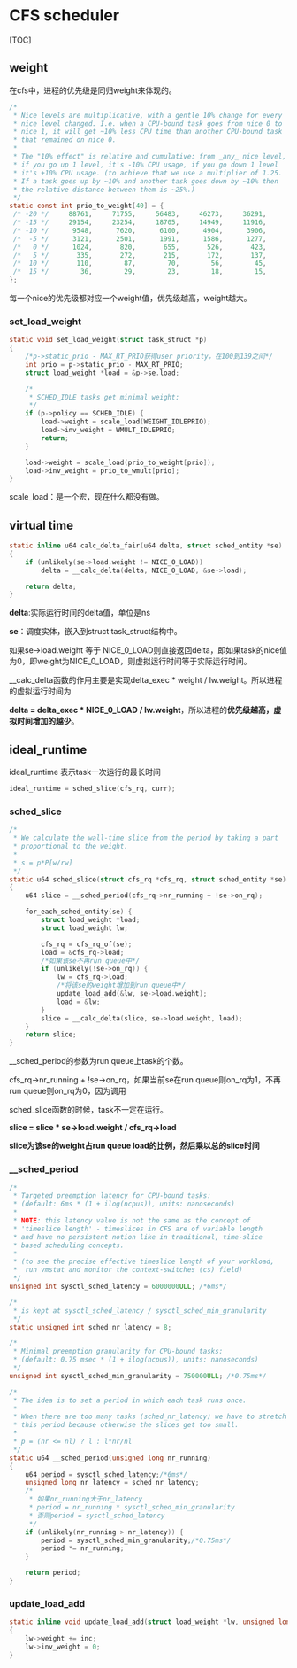 # CFS scheduler

[TOC]

## weight

在cfs中，进程的优先级是同归weight来体现的。

```c
/*
 * Nice levels are multiplicative, with a gentle 10% change for every
 * nice level changed. I.e. when a CPU-bound task goes from nice 0 to
 * nice 1, it will get ~10% less CPU time than another CPU-bound task
 * that remained on nice 0.
 *
 * The "10% effect" is relative and cumulative: from _any_ nice level,
 * if you go up 1 level, it's -10% CPU usage, if you go down 1 level
 * it's +10% CPU usage. (to achieve that we use a multiplier of 1.25.
 * If a task goes up by ~10% and another task goes down by ~10% then
 * the relative distance between them is ~25%.)
 */
static const int prio_to_weight[40] = {
 /* -20 */     88761,     71755,     56483,     46273,     36291,
 /* -15 */     29154,     23254,     18705,     14949,     11916,
 /* -10 */      9548,      7620,      6100,      4904,      3906,
 /*  -5 */      3121,      2501,      1991,      1586,      1277,
 /*   0 */      1024,       820,       655,       526,       423,
 /*   5 */       335,       272,       215,       172,       137,
 /*  10 */       110,        87,        70,        56,        45,
 /*  15 */        36,        29,        23,        18,        15,
};
```

每一个nice的优先级都对应一个weight值，优先级越高，weight越大。

### set_load_weight

```c
static void set_load_weight(struct task_struct *p)
{
    /*p->static_prio - MAX_RT_PRIO获得user priority，在100到139之间*/
	int prio = p->static_prio - MAX_RT_PRIO;
	struct load_weight *load = &p->se.load;

	/*
	 * SCHED_IDLE tasks get minimal weight:
	 */
	if (p->policy == SCHED_IDLE) {
		load->weight = scale_load(WEIGHT_IDLEPRIO);
		load->inv_weight = WMULT_IDLEPRIO;
		return;
	}

	load->weight = scale_load(prio_to_weight[prio]);
	load->inv_weight = prio_to_wmult[prio];
}
```

scale_load：是一个宏，现在什么都没有做。

## virtual time

```c
static inline u64 calc_delta_fair(u64 delta, struct sched_entity *se)
{
	if (unlikely(se->load.weight != NICE_0_LOAD))
		delta = __calc_delta(delta, NICE_0_LOAD, &se->load);

	return delta;
}
```

**delta**:实际运行时间的delta值，单位是ns

**se**：调度实体，嵌入到struct task_struct结构中。

如果se->load.weight 等于 NICE_0_LOAD则直接返回delta，即如果task的nice值为0，即weight为NICE_0_LOAD，则虚拟运行时间等于实际运行时间。

__calc_delta函数的作用主要是实现delta_exec * weight / lw.weight。所以进程的虚拟运行时间为

**delta = delta_exec * NICE_0_LOAD / lw.weight**，所以进程的**优先级越高，虚拟时间增加的越少**。

## ideal_runtime

ideal_runtime 表示task一次运行的最长时间

```c
ideal_runtime = sched_slice(cfs_rq, curr);
```

### sched_slice

```c
/*
 * We calculate the wall-time slice from the period by taking a part
 * proportional to the weight.
 *
 * s = p*P[w/rw]
 */
static u64 sched_slice(struct cfs_rq *cfs_rq, struct sched_entity *se)
{
	u64 slice = __sched_period(cfs_rq->nr_running + !se->on_rq);

	for_each_sched_entity(se) {
		struct load_weight *load;
		struct load_weight lw;

		cfs_rq = cfs_rq_of(se);
		load = &cfs_rq->load;
		/*如果该se不再run queue中*/
		if (unlikely(!se->on_rq)) {
			lw = cfs_rq->load;
			/*将该se的weight增加到run queue中*/
			update_load_add(&lw, se->load.weight);
			load = &lw;
		}
		slice = __calc_delta(slice, se->load.weight, load);
	}
	return slice;
}
```

__sched_period的参数为run queue上task的个数。

cfs_rq->nr_running + !se->on_rq，如果当前se在run queue则on_rq为1，不再run queue则on_rq为0，因为调用

sched_slice函数的时候，task不一定在运行。

**slice = slice \* se->load.weight / cfs_rq->load**

**slice为该se的weight占run queue load的比例，然后乘以总的slice时间**

### __sched_period

```c
/*
 * Targeted preemption latency for CPU-bound tasks:
 * (default: 6ms * (1 + ilog(ncpus)), units: nanoseconds)
 *
 * NOTE: this latency value is not the same as the concept of
 * 'timeslice length' - timeslices in CFS are of variable length
 * and have no persistent notion like in traditional, time-slice
 * based scheduling concepts.
 *
 * (to see the precise effective timeslice length of your workload,
 *  run vmstat and monitor the context-switches (cs) field)
 */
unsigned int sysctl_sched_latency = 6000000ULL; /*6ms*/

/*
 * is kept at sysctl_sched_latency / sysctl_sched_min_granularity
 */
static unsigned int sched_nr_latency = 8;

/*
 * Minimal preemption granularity for CPU-bound tasks:
 * (default: 0.75 msec * (1 + ilog(ncpus)), units: nanoseconds)
 */
unsigned int sysctl_sched_min_granularity = 750000ULL; /*0.75ms*/
```

```c
/*
 * The idea is to set a period in which each task runs once.
 *
 * When there are too many tasks (sched_nr_latency) we have to stretch
 * this period because otherwise the slices get too small.
 *
 * p = (nr <= nl) ? l : l*nr/nl
 */
static u64 __sched_period(unsigned long nr_running)
{
	u64 period = sysctl_sched_latency;/*6ms*/
	unsigned long nr_latency = sched_nr_latency;
	/*
	 * 如果nr_running大于nr_latency
	 * period = nr_running * sysctl_sched_min_granularity
	 * 否则period = sysctl_sched_latency
	 */
	if (unlikely(nr_running > nr_latency)) {
		period = sysctl_sched_min_granularity;/*0.75ms*/
		period *= nr_running;
	}

	return period;
}
```

### update_load_add

```c
static inline void update_load_add(struct load_weight *lw, unsigned long inc)
{
	lw->weight += inc;
	lw->inv_weight = 0;
}
```

